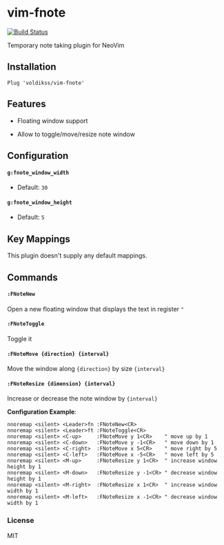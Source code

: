 # vim-fnote

[![Build Status](https://travis-ci.org/voldikss/vim-fnote.svg?branch=master)](https://travis-ci.org/voldikss/vim-fnote)

Temporary note taking plugin for NeoVim



## Installation

```vim
Plug 'voldikss/vim-fnote'
```

## Features

- Floating window support

- Allow to toggle/move/resize note window

## Configuration

#### **`g:fnote_window_width`**

- Default: `30`

#### **`g:fnote_window_height`**

- Default: `5`

## Key Mappings

This plugin doesn't supply any default mappings.

## Commands

#### `:FNoteNew`

Open a new floating window that displays the text in register `"`

#### `:FNoteToggle`

Toggle it

#### `:FNoteMove {direction} {interval}`

Move the window along `{direction}` by size `{interval}`

#### `:FNoteResize {dimension} {interval}`

Increase or decrease the note window by `{interval}`

**Configuration Example**:

```vim
nnoremap <silent> <Leader>fn :FNoteNew<CR>
nnoremap <silent> <Leader>ft :FNoteToggle<CR>
nnoremap <silent> <C-up>     :FNoteMove y 1<CR>    " move up by 1
nnoremap <silent> <C-down>   :FNoteMove y -1<CR>   " move down by 1
nnoremap <silent> <C-right>  :FNoteMove x 5<CR>    " move right by 5
nnoremap <silent> <C-left>   :FNoteMove x -5<CR>   " move left by 5
nnoremap <silent> <M-up>     :FNoteResize y 1<CR>  " increase window height by 1
nnoremap <silent> <M-down>   :FNoteResize y -1<CR> " decrease window height by 1
nnoremap <silent> <M-right>  :FNoteResize x 1<CR>  " increase window width by 1
nnoremap <silent> <M-left>   :FNoteResize x -1<CR> " decrease window width by 1
```

### License

MIT
